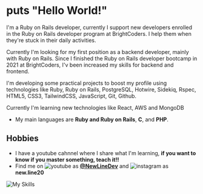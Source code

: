 # puts "Hello World!"

I'm a Ruby on Rails developer, currently I support new developers enrolled in the Ruby on Rails developer program at BrightCoders. I help them when they're stuck in their daily activities.

Currently I'm looking for my first position as a backend developer, mainly with Ruby on Rails. 
Since I finished the Ruby on Rails developer bootcamp in 2021 at BrightCoders, I'v been increased my skills for backend and frontend.

I'm developing some practical projects to boost my profile using technologies like Ruby, Ruby on Rails, PostgreSQL, Hotwire, Sidekiq, Rspec, HTML5, CSS3, TailwindCSS, JavaScript, Git, Github.

Currently I'm learning new technologies like React, AWS and MongoDB

- My main languages are **Ruby and Ruby on Rails**, **C**, and **PHP**.

## Hobbies
- I have a youtube cahnnel where I share what I'm learning, **if you want to know if you master something, teach it!!** 
- Find me on ![youtube](https://user-images.githubusercontent.com/42758875/203848509-8b23eeba-21d5-4b05-9423-b1e977cac217.png) as **<a href="https://www.youtube.com/channel/UCQcy8itqT6hWJE46fstvNXw">@NewLineDev</a>** and ![instagram](https://user-images.githubusercontent.com/42758875/219707551-a737bb65-79a0-413e-bc03-fa62634513b1.png)
 as **new.line20**
 
![My Skills](https://skillicons.dev/icons?i=ruby,rails,postgres,html,css,js,git,c)

